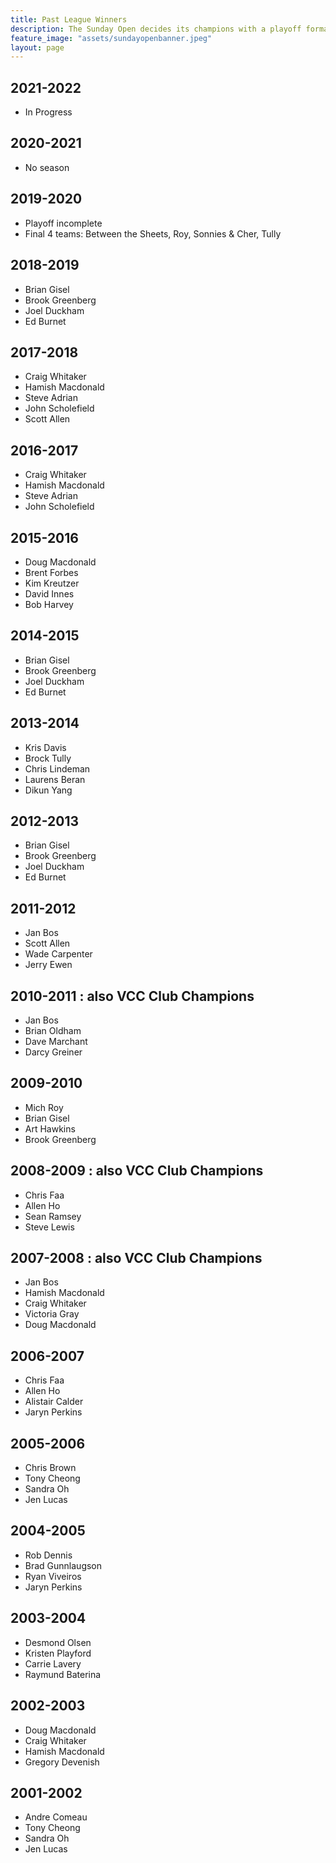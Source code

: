 ```yaml
---
title: Past League Winners
description: The Sunday Open decides its champions with a playoff format.
feature_image: "assets/sundayopenbanner.jpeg"
layout: page
---
```


## 2021-2022
* In Progress

## 2020-2021
* No season

## 2019-2020
* Playoff incomplete
* Final 4 teams: Between the Sheets, Roy, Sonnies & Cher, Tully

## 2018-2019
* Brian Gisel
* Brook Greenberg
* Joel Duckham
* Ed Burnet
 
## 2017-2018
* Craig Whitaker
* Hamish Macdonald
* Steve Adrian
* John Scholefield
* Scott Allen 

## 2016-2017
* Craig Whitaker 
* Hamish Macdonald
* Steve Adrian
* John Scholefield 

## 2015-2016 
* Doug Macdonald
* Brent Forbes
* Kim Kreutzer
* David Innes
* Bob Harvey 

## 2014-2015 
* Brian Gisel
* Brook Greenberg
* Joel Duckham 
* Ed Burnet 

## 2013-2014 
* Kris Davis
* Brock Tully
* Chris Lindeman
* Laurens Beran
* Dikun Yang 

## 2012-2013 
* Brian Gisel
* Brook Greenberg
* Joel Duckham 
* Ed Burnet 

## 2011-2012
* Jan Bos
* Scott Allen
* Wade Carpenter
* Jerry Ewen

## 2010-2011 : also VCC Club Champions
* Jan Bos
* Brian Oldham
* Dave Marchant
* Darcy Greiner

## 2009-2010 
* Mich Roy
* Brian Gisel
* Art Hawkins
* Brook Greenberg

## 2008-2009 : also VCC Club Champions
* Chris Faa
* Allen Ho
* Sean Ramsey
* Steve Lewis

## 2007-2008 : also VCC Club Champions
* Jan Bos
* Hamish Macdonald
* Craig Whitaker
* Victoria Gray
* Doug Macdonald

## 2006-2007
* Chris Faa
* Allen Ho
* Alistair Calder
* Jaryn Perkins

## 2005-2006
* Chris Brown
* Tony Cheong
* Sandra Oh
* Jen Lucas

## 2004-2005
* Rob Dennis
* Brad Gunnlaugson 
* Ryan Viveiros 
* Jaryn Perkins

## 2003-2004
* Desmond Olsen
* Kristen Playford
* Carrie Lavery 
* Raymund Baterina

## 2002-2003
* Doug Macdonald
* Craig Whitaker
* Hamish Macdonald
* Gregory Devenish

## 2001-2002
* Andre Comeau
* Tony Cheong
* Sandra Oh
* Jen Lucas
      
